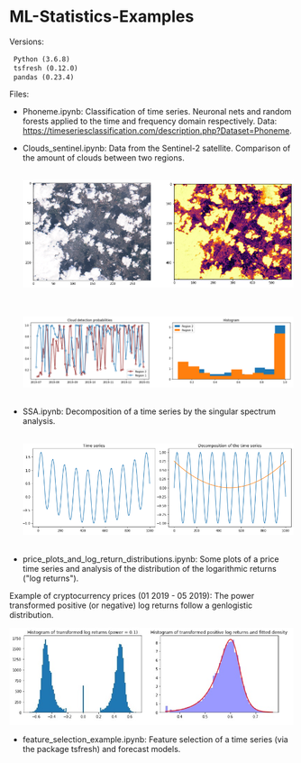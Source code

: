 # ML-Statistics-Examples

Versions:
```
 Python (3.6.8)
 tsfresh (0.12.0)
 pandas (0.23.4)
```

Files:

- Phoneme.ipynb: Classification of time series. Neuronal nets and random forests applied to the time and frequency domain respectively. Data: 
https://timeseriesclassification.com/description.php?Dataset=Phoneme.

- Clouds_sentinel.ipynb: Data from the Sentinel-2 satellite. Comparison of the amount of clouds between two regions.

  &nbsp;   &nbsp;  &nbsp;<img src = "./Pictures/clouds1.png" width=600>&nbsp;  &nbsp;   &nbsp;
  
   &nbsp;   &nbsp;  &nbsp;<img src = "./Pictures/clouds2.png" width=800>&nbsp;  &nbsp;   &nbsp;

- SSA.ipynb: Decomposition of a time series by the singular spectrum analysis.

   &nbsp;   &nbsp;  &nbsp;<img src = "./Pictures/SSA.png" width=800>&nbsp;  &nbsp;   &nbsp;

- price_plots_and_log_return_distributions.ipynb: Some plots of a price time series and analysis of the distribution of the logarithmic returns ("log returns"). 
    
 Example of cryptocurrency prices (01 2019 - 05 2019): The power transformed positive (or negative) log returns follow a genlogistic distribution.

![Alt text](./Pictures/transformed_log_returns.jpg?raw=true "Title")




- feature_selection_example.ipynb: Feature selection of a time series (via the package tsfresh) and forecast models. 
